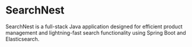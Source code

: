 # SearchNest
SearchNest is a full-stack Java application designed for efficient product management and lightning-fast search functionality using Spring Boot and Elasticsearch.
